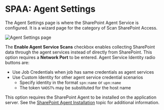 # SPAA: Agent Settings

The Agent Settings page is where the SharePoint Agent Service is configured. It is a wizard page for the category of Scan SharePoint Access.

![Agent Settings page](/img/product_docs/activitymonitor/activitymonitor/install/agent/windowsagent.png)

The __Enable Agent Service Scans__ checkbox enables collecting SharePoint data through the agent services instead of directly from SharePoint. This option requires a __Network Port__ to be entered. Agent Service Identity radio buttons are:

- Use Job Credentials when job has same credentials as agent services
- Use Custom Identity for other agent service credential scenarios
  - Specify identity in the format ```spn:name``` or ```upn:name```
  - The token ```%HOST%``` may be substituted for the host name

This option requires the SharePoint Agent to be installed on the application server. See the [SharePoint Agent Installation](/docs/accessanalyzer/enterpriseauditor/install/sharepointagent/overview.md) topic for additional information.
